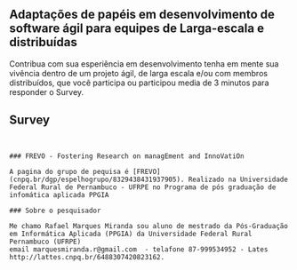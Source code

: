 ## Adaptações de papéis em desenvolvimento de software ágil para equipes de Larga-escala e distribuídas

Contribua com sua esperiência em desenvolvimento tenha em mente sua vivência dentro de um projeto ágil, de larga escala e/ou com membros distribuídos, que você participa ou participou media de 3 minutos para responder o Survey.

## Survey

~~~ <script type="text/javascript" src="https://form.jotform.com/jsform/221335078938664"></script>~~~


### FREVO - Fostering Research on managEment and InnoVatiOn

A pagina do grupo de pequisa é [FREVO](cnpq.br/dgp/espelhogrupo/8329438431937905). Realizado na Universidade Federal Rural de Pernambuco - UFRPE no Programa de pós graduação de infomática aplicada PPGIA

### Sobre o pesquisador

Me chamo Rafael Marques Miranda sou aluno de mestrado da Pós-Graduação em Informática Aplicada (PPGIA) da Universidade Federal Rural Pernambuco (UFRPE) 
email marquesmiranda.r@gmail.com  - telafone 87-999534952 - Lates http://lattes.cnpq.br/6488307420823162.
